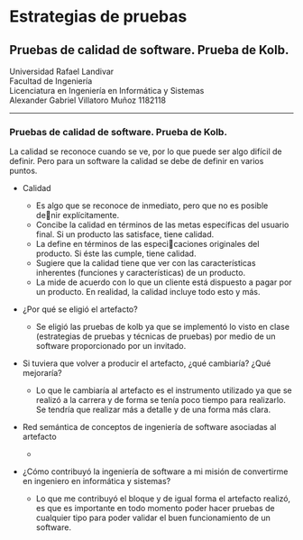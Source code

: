 # Estrategias de pruebas
## Pruebas de calidad de software. Prueba de Kolb.
Universidad Rafael Landivar </br>
Facultad de Ingeniería </br>
Licenciatura en Ingeniería en Informática y Sistemas </br>
Alexander Gabriel Villatoro Muñoz 1182118 </br>

<hr>

### Pruebas de calidad de software. Prueba de Kolb.

La calidad se reconoce cuando se ve, por lo que puede ser algo difícil de definir. Pero para un software la calidad se debe de definir en varios puntos.

- Calidad
    - Es algo que se reconoce de inmediato, pero que no es posible denir explícitamente.
    - Concibe la calidad en términos de las metas específicas del usuario final. Si un producto las satisface, tiene calidad.
    - La define en términos de las especicaciones originales del producto. Si éste las cumple, tiene calidad.
    - Sugiere que la calidad tiene que ver con las características inherentes (funciones y características) de un producto.
    - La mide de acuerdo con lo que un cliente está dispuesto a pagar por un producto. En realidad, la calidad incluye todo esto y más.


- ¿Por qué se eligió el artefacto? </br>

    - Se eligió las pruebas de kolb ya que se implementó lo visto en clase (estrategias de pruebas y técnicas de pruebas) por medio de un software proporcionado por un invitado. 

- Si tuviera que volver a producir el artefacto, ¿qué cambiaría? ¿Qué mejoraría?

    - Lo que le cambiaría al artefacto es el instrumento utilizado ya que se realizó a la carrera y de forma se tenía poco tiempo para realizarlo. Se tendría que realizar más a detalle y de una forma más clara.

- Red semántica de conceptos de ingeniería de software asociadas al artefacto

    - 

- ¿Cómo contribuyó la ingeniería de software a mi misión de convertirme en ingeniero 
en informática y sistemas?

    - Lo que me contribuyó el bloque y de igual forma el artefacto realizó, es que es importante en todo momento poder hacer pruebas de cualquier tipo para poder validar el buen funcionamiento de un software.
    
    





